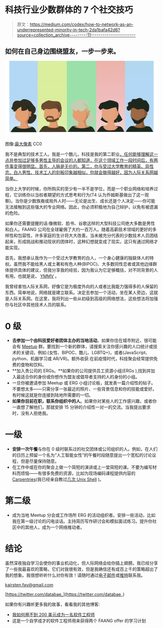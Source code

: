 # 科技行业少数群体的 7 个社交技巧

> 原文：<https://medium.com/codex/how-to-network-as-an-underrepresented-minority-in-tech-2da1bafa42d6?source=collection_archive---------11----------------------->

## 如何在自己身边围绕盟友，一步一步来。

![](img/e62a5f414998c2e55a3325961a785536.png)

图像:[最大像素](https://www.maxpixel.net/Group-People-Working-Avatars-The-Diversity-Of-Team-5034341) CC0

我不是典型的技术工人。我是一个酷儿，科技是我的第二职业[。任何能够理解这一点并参加过足够多男性主导的会议的人都知道，在这个领域工作一段时间后，有两件事变得很明显。首先，人脉是无价的。第二，你与受过大学教育的精英、异性恋、白人男性、技术工人的刻板印象越相似，你就会做得越好，因为人际关系网越简单。](/codex/how-i-became-a-software-engineer-for-under-200-ea25238e63fd)

当你上大学的时候，你所购买的至少有一半不是学位，而是一个职业网络和培养过程，它训练你以当权者期望的方式思考和行为(T4 认为乔姆斯基做出了这一观察)。当你是少数族裔或局外人时——无论是出生、成长还是个人决定——你可能无法接触到这些强大的专业网络。因此，你必须积极地为自己辩护，以免有被遗漏的危险。

如果你还需要提醒的话:像微软、脸书、谷歌这样的大型科技公司绝大多数是男性和白人。FAANG 公司在全球雇佣了大约一百万人。随着高薪技术领域的更好的多样性和包容性，许多家庭的生计将大大改善。当未被充分代表的少数技术人员团结起来，形成挑战和推动现状的团体时，这种幻想就变成了现实。这只有通过网络才能实现。

首先，我想承认我作为一个受过大学教育的白人，一个身心健康的独联体人的特权。虽然我不能给黑人或土著和有色人种(BIPOC)、大多数同性恋者或其他边缘群体提供具体的建议，但我分享我的经验，因为我认为它足够概括，对不同背景的人有用。也就是说， [YMMV](https://www.urbandictionary.com/define.php?term=ymmv) 。

我曾经害怕人际关系网，好像它是为极度外向的人或者比我能力强得多的人保留的东西。简单地说，网络就是建立联系。决定去参加一个活动，坐在某人旁边，这就是人际关系网。在这里，我将列出一些从初级到高级的网络想法，这些想法将加强你与社区中其他技术人员的联系。

# 0 级

*   **去参加一个由科技爱好者团体主办的当地活动**。如果你住在城市附近，很可能会有 [Meetup](http://meetup.com) 群。要找到一个新的群体，请搜索关注你感兴趣的人口统计或技术的关键词，例如:(女性、BIPOC、酷儿、LGBTQ+)，或者(JavaScript、python、机器学习或 AR/VR)。额外收获:在前疫情时代，科技聚会经常提供免费的食物和饮料。
*   **加入贵公司的 ERGs。**如果你的公司提供员工资源小组(ERGs ),找到并加入最适合你的身份或你想作为盟友或倡导者支持的人的身份的小组。
*   一旦你被邀请参加 Meetup 或 ERG 小组讨论板，就发表一篇介绍性的帖子。不要想太多——只需分享一张最近的照片、一些背景信息和你的技能或爱好。有时候这就是你连接到陆地所需要的一切。
*   **如果你目前在职，联系你组织中的人**。如果你对某些人的工作感兴趣，或者你一直想了解他们，那就安排 15 分钟的介绍性一对一的交流。当我提出要求时，没有人拒绝我。

# 一级

*   **安排一次午餐**与你在 0 级时联系过的社交团体或公司组织的人。例如，在人们的日历上预留一个名为“人工智能女性”的午餐时段随意提出一个宽松的讨论议程，但是尽量保持随意。
*   在工作中或在你的聚会上做一个简短的演讲或上一堂简短的课。不要为编写材料而烦恼——有很多免费的资源，比如为现场编码课程提供内容的[Carpentries](https://carpentries.org/)(我已经亲自教过[几次 Unix Shell](http://swcarpentry.github.io/shell-novice/) )。

# 第二级

*   成为当地 Meetup 分会或工作场所 ERG 的活动组织者。安排一些活动，比如我在第一级讨论的闪电谈话。主持简历写作研讨会和模拟面试练习。提升你社区中的其他人，成为一个网络推动者。

# 结论

虽然深夜独自学习会使你的事业机动化，但人际网络会给你插上翅膀。我已经分享了一些我最喜欢的策略，它们对我很有效，但是我确信还有成百上千的策略超出了我的想象。我很想听听什么对你有效！请随时通过[电子邮件](mailto:kairsten.fay@gmail.com)或[推特](https://twitter.com/databae_)联系我。

[kairsten.fay@gmail.com](mailto:kairsten.fay@gmail.com)

[https://twitter.com/databae_](https://twitter.com/databae_)

如果你有兴趣听更多我的故事，看看我的其他博客:

*   [我如何用不到 200 美元成为一名软件工程师](/codex/how-i-became-a-software-engineer-for-under-200-ea25238e63fd)
*   这是一个自学成才的软件工程师用来获得两个 FAANG offer 的学习计划